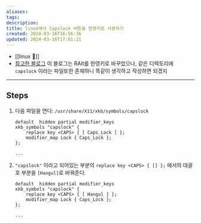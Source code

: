 ```yaml
---
aliases: 
tags: 
description:
title: linux에서 Capslock 버튼을 한영키로 사용하기
created: 2024-03-16T16:56:36
updated: 2024-03-16T17:01:21
---
```

- [[linux 🐧]]
- [참고한 블로그](https://ieworld.tistory.com/4) 이 블로그는 RAlt를 한영키로 바꾸었으나, 같은 디렉토리에 `capslock` 이라는 파일또한 존재하니 똑같이 생각하고 작성하면 되겠지
---

## Steps

1. 다음 파일을 연다: `/usr/share/X11/xkb/symbols/capslock`

	```
	default  hidden partial modifier_keys
	xkb_symbols "capslock" {
	    replace key <CAPS> { [ Caps_Lock ] };
	    modifier_map Lock { Caps_Lock };
	};
	
	...
	```

2. `"capslock"` 이라고 되어있는 부분의 `replace key <CAPS> { [] };` 에서의 대괄호 부분을 `[Hangul]`로 바꿔준다.

	```
	default  hidden partial modifier_keys
	xkb_symbols "capslock" {
	    replace key <CAPS> { [ Hangul ] };
	    modifier_map Lock { Caps_Lock };
	};
	
	...
	```
